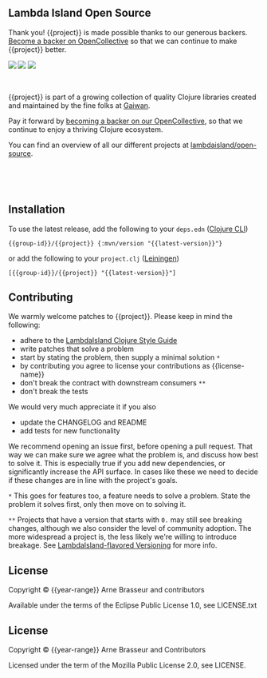 <!-- opencollective -->
## Lambda Island Open Source

Thank you! {{project}} is made possible thanks to our generous backers. [Become a
backer on OpenCollective](https://opencollective.com/lambda-island) so that we
can continue to make {{project}} better.

<img src="https://opencollective.com/lambda-island/organizations.svg?avatarHeight=46&width=800&button=false">
<img src="https://opencollective.com/lambda-island/individuals.svg?avatarHeight=46&width=800&button=false">

<img align="left" src="https://github.com/lambdaisland/open-source/raw/master/artwork/lighthouse_readme.png">

&nbsp;

{{project}} is part of a growing collection of quality Clojure libraries created and maintained
by the fine folks at [Gaiwan](https://gaiwan.co).

Pay it forward by [becoming a backer on our OpenCollective](http://opencollective.com/lambda-island),
so that we continue to enjoy a thriving Clojure ecosystem.

You can find an overview of all our different projects at [lambdaisland/open-source](https://github.com/lambdaisland/open-source).

&nbsp;

&nbsp;
<!-- /opencollective -->



<!-- installation -->
## Installation

To use the latest release, add the following to your `deps.edn` ([Clojure CLI](https://clojure.org/guides/deps_and_cli))

```
{{group-id}}/{{project}} {:mvn/version "{{latest-version}}"}
```

or add the following to your `project.clj` ([Leiningen](https://leiningen.org/))

```
[{{group-id}}/{{project}} "{{latest-version}}"]
```
<!-- /installation -->



<!-- contributing -->
## Contributing

We warmly welcome patches to {{project}}. Please keep in mind the following:

- adhere to the [LambdaIsland Clojure Style Guide](https://nextjournal.com/lambdaisland/clojure-style-guide)
- write patches that solve a problem 
- start by stating the problem, then supply a minimal solution `*`
- by contributing you agree to license your contributions as {{license-name}}
- don't break the contract with downstream consumers `**`
- don't break the tests

We would very much appreciate it if you also

- update the CHANGELOG and README
- add tests for new functionality

We recommend opening an issue first, before opening a pull request. That way we
can make sure we agree what the problem is, and discuss how best to solve it.
This is especially true if you add new dependencies, or significantly increase
the API surface. In cases like these we need to decide if these changes are in
line with the project's goals.

`*` This goes for features too, a feature needs to solve a problem. State the problem it solves first, only then move on to solving it.

`**` Projects that have a version that starts with `0.` may still see breaking changes, although we also consider the level of community adoption. The more widespread a project is, the less likely we're willing to introduce breakage. See [LambdaIsland-flavored Versioning](https://github.com/lambdaisland/open-source#lambdaisland-flavored-versioning) for more info.
<!-- /contributing -->



<!-- license-epl -->
## License

Copyright &copy; {{year-range}} Arne Brasseur and contributors

Available under the terms of the Eclipse Public License 1.0, see LICENSE.txt
<!-- /license-epl -->



<!-- license-mpl -->
## License

Copyright &copy; {{year-range}} Arne Brasseur and Contributors

Licensed under the term of the Mozilla Public License 2.0, see LICENSE.
<!-- /license-mpl -->
